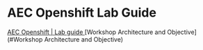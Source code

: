# AEC Openshift Lab Guide

<!-- TOC -->

[AEC Openshift | Lab guide ](#AEC-Openshift)
 [Workshop Architecture and Objective](#Workshop Architecture and Objective)

